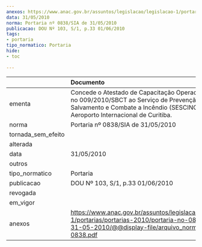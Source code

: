 ```yaml
---
anexos: https://www.anac.gov.br/assuntos/legislacao/legislacao-1/portarias/portarias-2010/portaria-no-0838-sia-de-31-05-2010/@@display-file/arquivo_norma/PA2010-0838.pdf
data: 31/05/2010
norma: Portaria nº 0838/SIA de 31/05/2010
publicacao: DOU Nº 103, S/1, p.33 01/06/2010
tags:
- portaria
tipo_normatico: Portaria
hide: 
- toc 
 
---
```


|                    | Documento                                                                                                                                                                        |
|:-------------------|:---------------------------------------------------------------------------------------------------------------------------------------------------------------------------------|
| ementa             | Concede o Atestado de Capacitação Operacional (ACOP) no 009/2010/SBCT ao Serviço de Prevenção, Salvamento e Combate a Incêndio (SESCINC) do Aeroporto Internacional de Curitiba. |
| norma              | Portaria nº 0838/SIA de 31/05/2010                                                                                                                                               |
| tornada_sem_efeito |                                                                                                                                                                                  |
| alterada           |                                                                                                                                                                                  |
| data               | 31/05/2010                                                                                                                                                                       |
| outros             |                                                                                                                                                                                  |
| tipo_normatico     | Portaria                                                                                                                                                                         |
| publicacao         | DOU Nº 103, S/1, p.33 01/06/2010                                                                                                                                                 |
| revogada           |                                                                                                                                                                                  |
| em_vigor           |                                                                                                                                                                                  |
| anexos             | https://www.anac.gov.br/assuntos/legislacao/legislacao-1/portarias/portarias-2010/portaria-no-0838-sia-de-31-05-2010/@@display-file/arquivo_norma/PA2010-0838.pdf                |